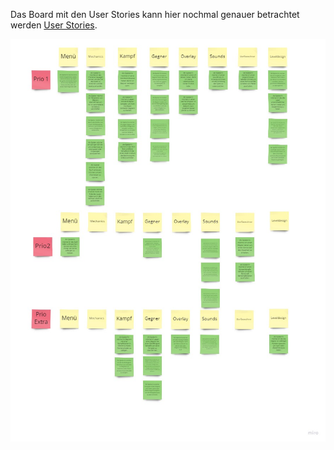 Das Board mit den User Stories kann hier nochmal genauer betrachtet werden [User Stories](https://miro.com/app/board/uXjVOMRWGDo=/?invite_link_id=120436297638).

![UserStories](uploads/112fb79ddaf3412ccb68bc78dcc34072/UserStories.jpg)